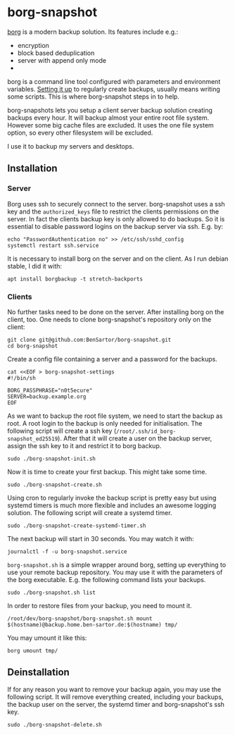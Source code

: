 # borg-snapshot
[borg](https://www.borgbackup.org/) is a modern backup solution. Its features include e.g.:
 * encryption
 * block based deduplication
 * server with append only mode
 *

borg is a command line tool configured with parameters and environment variables. [Setting it up](https://borgbackup.readthedocs.io/en/stable/) to regularly create backups, usually means writing some scripts. This is where borg-snapshot steps in to help.

borg-snapshots lets you setup a client server backup solution creating backups every hour. It will backup almost your entire root file system. However some big cache files are excluded. It uses the one file system option, so every other filesystem will be excluded.

I use it to backup my servers and desktops.


## Installation
### Server
Borg uses ssh to securely connect to the server. borg-snapshot uses a ssh key and the ```authorized_keys``` file to restrict the clients permissions on the server. In fact the clients backup key is only allowed to do backups. So it is essential to disable password logins on the backup server via ssh. E.g. by:
```
echo "PasswordAuthentication no" >> /etc/ssh/sshd_config
systemctl restart ssh.service
```
It is necessary to install borg on the server and on the client. As I run debian stable, I did it with:
```
apt install borgbackup -t stretch-backports
```

### Clients
No further tasks need to be done on the server.
After installing borg on the client, too. One needs to clone borg-snapshot's repository only on the client:

```
git clone git@github.com:BenSartor/borg-snapshot.git
cd borg-snapshot
```

Create a config file containing a server and a password for the backups.
```
cat <<EOF > borg-snapshot-settings
#!/bin/sh

BORG_PASSPHRASE="n0t5ecure"
SERVER=backup.example.org
EOF
```

As we want to backup the root file system, we need to start the backup as root.
A root login to the backup is only needed for initialisation. The following script will create a ssh key (```/root/.ssh/id_borg-snapshot_ed25519```).
After that it will create a user on the backup server, assign the ssh key to it and restrict it to borg backup.
```
sudo ./borg-snapshot-init.sh
```

Now it is time to create your first backup. This might take some time.
```
sudo ./borg-snapshot-create.sh
```

Using cron to regularly invoke the backup script is pretty easy but using systemd timers is much more flexible and includes an awesome logging solution. The following script will create a systemd timer.
```
sudo ./borg-snapshot-create-systemd-timer.sh
```
The next backup will start in 30 seconds. You may watch it with:
```
journalctl -f -u borg-snapshot.service
```

```borg-snapshot.sh``` is a simple wrapper around borg, setting up everything to use your remote backup repository. You may use it with the parameters of the borg executable. E.g. the following command lists your backups.
```
sudo ./borg-snapshot.sh list
```

In order to restore files from your backup, you need to mount it.
```
/root/dev/borg-snapshot/borg-snapshot.sh mount $(hostname)@backup.home.ben-sartor.de:$(hostname) tmp/
```
You may umount it like this:
```
borg umount tmp/
```

## Deinstallation
If for any reason you want to remove your backup again, you may use the following script. It will remove everything created, including your backups, the backup user on the server, the systemd timer and borg-snapshot's ssh key.
```
sudo ./borg-snapshot-delete.sh
```
